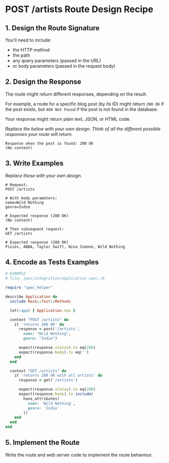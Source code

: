 # POST /artists Route Design Recipe

## 1. Design the Route Signature

You'll need to include:
  * the HTTP method
  * the path
  * any query parameters (passed in the URL)
  * or body parameters (passed in the request body)

## 2. Design the Response

The route might return different responses, depending on the result.

For example, a route for a specific blog post (by its ID) might return `200 OK` if the post exists, but `404 Not Found` if the post is not found in the database.

Your response might return plain text, JSON, or HTML code.

_Replace the below with your own design. Think of all the different possible responses your route will return._

```
Response when the post is found: 200 OK
(No content)
```

## 3. Write Examples

_Replace these with your own design._

```
# Request:
POST /artists

# With body parameters:
name=Wild Nothing
genre=Indie

# Expected response (200 OK)
(No content)

# Then subsequent request:
GET /artists

# Expected response (200 OK)
Pixies, ABBA, Taylor Swift, Nina Simone, Wild Nothing
```

## 4. Encode as Tests Examples

```ruby
# EXAMPLE
# file: spec/integration/application_spec.rb

require "spec_helper"

describe Application do
  include Rack::Test::Methods

  let(:app) { Application.new }

  context "POST /artists" do
    it 'returns 200 OK' do
      response = post('/artists',
        name: "Wild Nothing",
        genre: "Indie")

      expect(response.status).to eq(200)
      expect(response.body).to eq('')
    end
  end

  context "GET /artists" do
    it 'returns 200 OK with all artists' do
      response = get('/artists')

      expect(response.status).to eq(200)
      expect(response.body).to include(
        have_attributes(
          name: 'Wild Nothing',
          genre: 'Indie'
        ))
    end
  end
end
```

## 5. Implement the Route

Write the route and web server code to implement the route behaviour.

